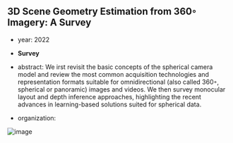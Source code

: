 ## 3D Scene Geometry Estimation from 360◦ Imagery: A Survey

- year: 2022

- **Survey** 

- abstract: We irst revisit the basic concepts of the spherical camera model and review 
the most common acquisition technologies and representation formats suitable for omnidirectional 
(also called 360◦, spherical or panoramic) images and videos. We then survey monocular 
layout and depth inference approaches, highlighting the recent advances in learning-based solutions suited for spherical data. 

- organization:

![image](https://github.com/VLISLAB/360-DL-Survey/blob/main/Images/survey/Survey_framework.png)

